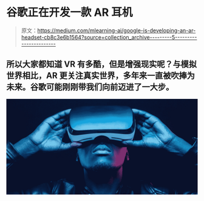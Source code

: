# 谷歌正在开发一款 AR 耳机

> 原文：<https://medium.com/mlearning-ai/google-is-developing-an-ar-headset-cb8c3e6b1564?source=collection_archive---------5----------------------->

## 所以大家都知道 VR 有多酷，但是增强现实呢？与模拟世界相比，AR 更关注真实世界，多年来一直被吹捧为未来。谷歌可能刚刚带我们向前迈进了一大步。

![](img/f78a69144a097b0c6ae9335907a93b90.png)